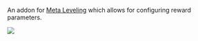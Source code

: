 An addon for [Meta Leveling](https://steamcommunity.com/sharedfiles/filedetails/?id=3338209310) which allows for configuring reward parameters.

![](https://i.imgur.com/tY87vHZ.gif)